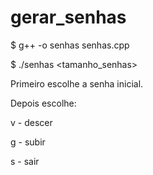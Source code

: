 # gerar_senhas
$ g++ -o senhas senhas.cpp

$ ./senhas <tamanho_senhas>


Primeiro escolhe a senha inicial.

Depois escolhe:

v - descer

g - subir

s - sair
